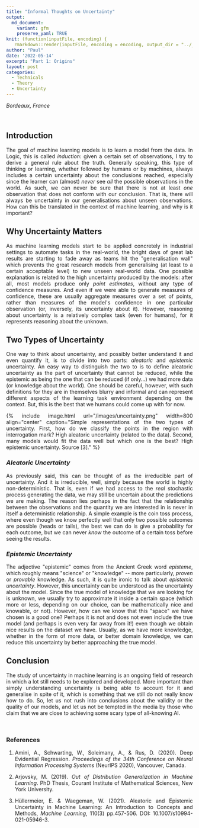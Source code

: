 ```yaml
---
title: "Informal Thoughts on Uncertainty"
output:
  md_document:
    variant: gfm
    preserve_yaml: TRUE
knit: (function(inputFile, encoding) {
   rmarkdown::render(inputFile, encoding = encoding, output_dir = "../_posts") })
author: "Paul"
date: '2022-05-14'
excerpt: "Part 1: Origins"
layout: post
categories:
  - Technicals
  - Theory
  - Uncertainty
---
```


<style>body {text-align: justify}</style>


*Bordeaux, France*

&nbsp;

## **Introduction**

The goal of machine learning models is to learn a model from the data. In Logic, this is called *induction*: given a certain set of observations, I try to derive a general rule about the truth. Generally speaking, this type of thinking or learning, whether followed by humans or by machines, always includes a certain uncertainty about the conclusions reached, especially since the learner can (almost) *never* see *all* the possible observations in the world. As such, we can never be sure that there is not at least *one* observation that does not conform with our conclusion. That is, there will always be uncertainty in our generalisations about unseen observations. How can this be translated in the context of machine learning, and why is it important? 


## **Why Uncertainty Matters**

As machine learning models start to be applied concretely in industrial settings to automate tasks in the real-world, the bright days of great lab results are starting to fade away as teams hit the "generalisation wall" which prevents the great research models from generalising (at least to a certain acceptable level) to new unseen real-world data. One possible explanation is related to the high uncertainty produced by the models: after all, most models produce only *point estimates*, without any type of confidence measures. And even if we were able to generate measures of confidence, these are usually aggregate measures over a set of points, rather than measures of the model's confidence in one particular observation (or, inversely, its uncertainty about it). However, reasoning about uncertainty is a relatively complex task (even for humans), for it represents reasoning about the unknown. 

## **Two Types of Uncertainty**
One way to think about uncertainty, and possibly better understand it and even quantify it, is to divide into two parts: *aleatoric* and *epistemic* uncertainty. An easy way to distinguish the two to is to define aleatoric uncertainty as the part of uncertainty that cannot be reduced, while the epistemic as being the one that can be reduced (if only...) we had more data (or knowledge about the world). One should be careful, however, with such definitions for they are in themselves blurry and informal and can represent different aspects of the learning task environment depending on the context. But, this is the best that we humans could come up with for now.



{% include image.html url="/images/uncertainty.png" width=800 align="center" caption="Simple representations of the two types of uncertainty. First, how do we classify the points in the region with interrogation mark? High aleatoric uncertainty (related to the data). Second, many models would fit the data well but which one is the best? High epistemic uncertainty. Source [3]." %}


### ***Aleatoric Uncertainty***
As previously said, this can be thought of as the irreducible part of uncertainty. And it is irreducible, well, simply because the world is highly non-deterministic. That is, even if we had access to the *real* stochastic process generating the data, we may still be uncertain about the predictions we are making. The reason lies perhaps in the fact that the relationship between the observations and the quantity we are interested in is never in itself a deterministic relationship. A simple example is the coin toss process, where even though we know perfectly well that only two possible outcomes are possible (heads or tails), the best we can do is give a probability for each outcome, but we can never *know* the outcome of a certain toss before seeing the results.

### ***Epistemic Uncertainty***


The adjective "epistemic" comes from the Ancient Greek word *episteme*, which roughly means "science" or "knowledge" -- more particularly, *proven* or *provable* knowledge. As such, it is quite ironic to talk about *epistemic uncertainty*. However, this uncertainty can be understood as the uncertainty about the model. Since the true model of knowledge that we are looking for is unknown, we usually try to approximate it inside a certain space (which more or less, depending on our choice, can be mathematically nice and knowable, or not). However, how can we know that this "space" we have chosen is a good one? Perhaps it is not and does not even include the true model (and perhaps is even very far away from it!) even though we obtain nice results on the dataset we have. Usually, as we have more knowledge, whether in the form of more data, or better domain knowledge, we can reduce this uncertainty by better approaching the true model.


## **Conclusion**
The study of uncertainty in machine learning is an ongoing field of research in which a lot still needs to be explored and developed. More important than simply understanding uncertainty is being able to account for it and generalise in spite of it, which is something that we still do not really know how to do. So, let us not rush into conclusions about the validity or the quality of our models, and let us not be tempted in the media by those who claim that we are close to achieving some scary type of all-knowing AI. 

&nbsp;


### **References**

1. Amini, A., Schwarting, W., Soleimany, A., & Rus, D. (2020). Deep Evidential Regression. *Proceedings of the 34th Conference on Neural Information Processing Systems* (NeurIPS 2020), Vancouver, Canada.

2. Arjovsky, M. (2019). *Out of Distribution Generalization in Machine Learning*. PhD Thesis, Courant Institute of Mathematical Sciences, New York University. 

3. Hüllermeier, E. & Waegeman, W. (2021). Aleatoric and Epistemic Uncertainty in Machine Learning: An Introduction to Concepts and Methods, *Machine Learning*, 110(3) pp.457-506. DOI: 10.1007/s10994-021-05946-3.
